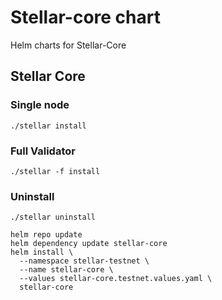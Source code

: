 # Stellar-core chart

Helm charts for Stellar-Core

## Stellar Core

### Single node

```
./stellar install
```

### Full Validator
```
./stellar -f install
```

### Uninstall

```
./stellar uninstall
```

```
helm repo update
helm dependency update stellar-core
helm install \
  --namespace stellar-testnet \
  --name stellar-core \
  --values stellar-core.testnet.values.yaml \
  stellar-core
```


